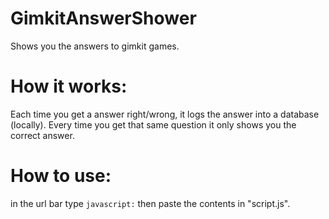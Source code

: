 # GimkitAnswerShower
Shows you the answers to gimkit games.


# How it works:
Each time you get a answer right/wrong, it logs the answer into a database (locally). Every time you get that same question it only shows you the correct answer.

# How to use:
in the url bar type `javascript:` then paste the contents in "script.js".

